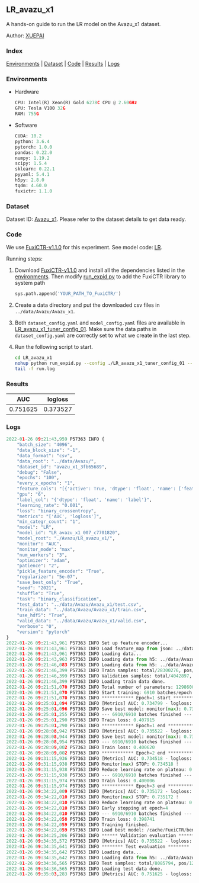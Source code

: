 ## LR_avazu_x1

A hands-on guide to run the LR model on the Avazu_x1 dataset.

Author: [XUEPAI](https://github.com/xue-pai)

### Index
[Environments](#Environments) | [Dataset](#Dataset) | [Code](#Code) | [Results](#Results) | [Logs](#Logs)

### Environments
+ Hardware

  ```python
  CPU: Intel(R) Xeon(R) Gold 6278C CPU @ 2.60GHz
  GPU: Tesla V100 32G
  RAM: 755G

  ```

+ Software

  ```python
  CUDA: 10.2
  python: 3.6.4
  pytorch: 1.0.0
  pandas: 0.22.0
  numpy: 1.19.2
  scipy: 1.5.4
  sklearn: 0.22.1
  pyyaml: 5.4.1
  h5py: 2.8.0
  tqdm: 4.60.0
  fuxictr: 1.1.0

  ```

### Dataset
Dataset ID: [Avazu_x1](https://github.com/openbenchmark/BARS/blob/master/ctr_prediction/datasets/Avazu/README.md#Avazu_x1). Please refer to the dataset details to get data ready.

### Code

We use [FuxiCTR-v1.1.0](fuxictr_url) for this experiment. See model code: [LR](https://github.com/xue-pai/FuxiCTR/blob/v1.1.0/fuxictr/pytorch/models/LR.py).

Running steps:

1. Download [FuxiCTR-v1.1.0](fuxictr_url) and install all the dependencies listed in the [environments](#environments). Then modify [run_expid.py](./run_expid.py#L5) to add the FuxiCTR library to system path
    
    ```python
    sys.path.append('YOUR_PATH_TO_FuxiCTR/')
    ```

2. Create a data directory and put the downloaded csv files in `../data/Avazu/Avazu_x1`.

3. Both `dataset_config.yaml` and `model_config.yaml` files are available in [LR_avazu_x1_tuner_config_01](./LR_avazu_x1_tuner_config_01). Make sure the data paths in `dataset_config.yaml` are correctly set to what we create in the last step.

4. Run the following script to start.

    ```bash
    cd LR_avazu_x1
    nohup python run_expid.py --config ./LR_avazu_x1_tuner_config_01 --expid LR_avazu_x1_007_c7701820 --gpu 0 > run.log &
    tail -f run.log
    ```

### Results

| AUC | logloss  |
|:--------------------:|:--------------------:|
| 0.751625 | 0.373527  |


### Logs
```python
2022-01-26 09:21:43,959 P57363 INFO {
    "batch_size": "4096",
    "data_block_size": "-1",
    "data_format": "csv",
    "data_root": "../data/Avazu/",
    "dataset_id": "avazu_x1_3fb65689",
    "debug": "False",
    "epochs": "100",
    "every_x_epochs": "1",
    "feature_cols": "[{'active': True, 'dtype': 'float', 'name': ['feat_1', 'feat_2', 'feat_3', 'feat_4', 'feat_5', 'feat_6', 'feat_7', 'feat_8', 'feat_9', 'feat_10', 'feat_11', 'feat_12', 'feat_13', 'feat_14', 'feat_15', 'feat_16', 'feat_17', 'feat_18', 'feat_19', 'feat_20', 'feat_21', 'feat_22'], 'type': 'categorical'}]",
    "gpu": "6",
    "label_col": "{'dtype': 'float', 'name': 'label'}",
    "learning_rate": "0.001",
    "loss": "binary_crossentropy",
    "metrics": "['AUC', 'logloss']",
    "min_categr_count": "1",
    "model": "LR",
    "model_id": "LR_avazu_x1_007_c7701820",
    "model_root": "./Avazu/LR_avazu_x1/",
    "monitor": "AUC",
    "monitor_mode": "max",
    "num_workers": "3",
    "optimizer": "adam",
    "patience": "2",
    "pickle_feature_encoder": "True",
    "regularizer": "5e-07",
    "save_best_only": "True",
    "seed": "2021",
    "shuffle": "True",
    "task": "binary_classification",
    "test_data": "../data/Avazu/Avazu_x1/test.csv",
    "train_data": "../data/Avazu/Avazu_x1/train.csv",
    "use_hdf5": "True",
    "valid_data": "../data/Avazu/Avazu_x1/valid.csv",
    "verbose": "0",
    "version": "pytorch"
}
2022-01-26 09:21:43,961 P57363 INFO Set up feature encoder...
2022-01-26 09:21:43,961 P57363 INFO Load feature_map from json: ../data/Avazu/avazu_x1_3fb65689/feature_map.json
2022-01-26 09:21:43,961 P57363 INFO Loading data...
2022-01-26 09:21:43,963 P57363 INFO Loading data from h5: ../data/Avazu/avazu_x1_3fb65689/train.h5
2022-01-26 09:21:46,083 P57363 INFO Loading data from h5: ../data/Avazu/avazu_x1_3fb65689/valid.h5
2022-01-26 09:21:46,399 P57363 INFO Train samples: total/28300276, pos/4953382, neg/23346894, ratio/17.50%, blocks/1
2022-01-26 09:21:46,399 P57363 INFO Validation samples: total/4042897, pos/678699, neg/3364198, ratio/16.79%, blocks/1
2022-01-26 09:21:46,399 P57363 INFO Loading train data done.
2022-01-26 09:21:51,070 P57363 INFO Total number of parameters: 1298600.
2022-01-26 09:21:51,070 P57363 INFO Start training: 6910 batches/epoch
2022-01-26 09:21:51,070 P57363 INFO ************ Epoch=1 start ************
2022-01-26 09:25:01,094 P57363 INFO [Metrics] AUC: 0.734799 - logloss: 0.403314
2022-01-26 09:25:01,096 P57363 INFO Save best model: monitor(max): 0.734799
2022-01-26 09:25:01,255 P57363 INFO --- 6910/6910 batches finished ---
2022-01-26 09:25:01,290 P57363 INFO Train loss: 0.407915
2022-01-26 09:25:01,290 P57363 INFO ************ Epoch=1 end ************
2022-01-26 09:28:08,942 P57363 INFO [Metrics] AUC: 0.735522 - logloss: 0.402475
2022-01-26 09:28:08,944 P57363 INFO Save best model: monitor(max): 0.735522
2022-01-26 09:28:08,954 P57363 INFO --- 6910/6910 batches finished ---
2022-01-26 09:28:09,002 P57363 INFO Train loss: 0.400620
2022-01-26 09:28:09,002 P57363 INFO ************ Epoch=2 end ************
2022-01-26 09:31:15,936 P57363 INFO [Metrics] AUC: 0.734518 - logloss: 0.403539
2022-01-26 09:31:15,938 P57363 INFO Monitor(max) STOP: 0.734518 !
2022-01-26 09:31:15,938 P57363 INFO Reduce learning rate on plateau: 0.000100
2022-01-26 09:31:15,938 P57363 INFO --- 6910/6910 batches finished ---
2022-01-26 09:31:15,974 P57363 INFO Train loss: 0.400006
2022-01-26 09:31:15,974 P57363 INFO ************ Epoch=3 end ************
2022-01-26 09:34:22,009 P57363 INFO [Metrics] AUC: 0.735172 - logloss: 0.402830
2022-01-26 09:34:22,010 P57363 INFO Monitor(max) STOP: 0.735172 !
2022-01-26 09:34:22,010 P57363 INFO Reduce learning rate on plateau: 0.000010
2022-01-26 09:34:22,010 P57363 INFO Early stopping at epoch=4
2022-01-26 09:34:22,010 P57363 INFO --- 6910/6910 batches finished ---
2022-01-26 09:34:22,058 P57363 INFO Train loss: 0.398741
2022-01-26 09:34:22,059 P57363 INFO Training finished.
2022-01-26 09:34:22,059 P57363 INFO Load best model: /cache/FuxiCTR/benchmarks/Avazu/LR_avazu_x1/avazu_x1_3fb65689/LR_avazu_x1_007_c7701820.model
2022-01-26 09:34:25,206 P57363 INFO ****** Validation evaluation ******
2022-01-26 09:34:35,572 P57363 INFO [Metrics] AUC: 0.735522 - logloss: 0.402475
2022-01-26 09:34:35,641 P57363 INFO ******** Test evaluation ********
2022-01-26 09:34:35,642 P57363 INFO Loading data...
2022-01-26 09:34:35,642 P57363 INFO Loading data from h5: ../data/Avazu/avazu_x1_3fb65689/test.h5
2022-01-26 09:34:36,565 P57363 INFO Test samples: total/8085794, pos/1232985, neg/6852809, ratio/15.25%, blocks/1
2022-01-26 09:34:36,565 P57363 INFO Loading test data done.
2022-01-26 09:35:03,283 P57363 INFO [Metrics] AUC: 0.751625 - logloss: 0.373527

```
